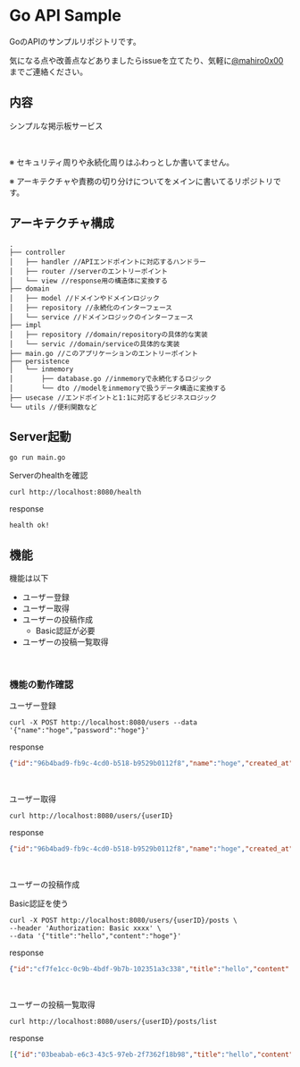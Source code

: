 # Go API Sample

GoのAPIのサンプルリポジトリです。

気になる点や改善点などありましたらissueを立てたり、気軽に[@mahiro0x00](https://x.com/mahiro0x00)までご連絡ください。

## 内容

シンプルな掲示板サービス

<br>

※ セキュリティ周りや永続化周りはふわっとしか書いてません。

※ アーキテクチャや責務の切り分けについてをメインに書いてるリポジトリです。


## アーキテクチャ構成
```
.
├── controller
│   ├── handler //APIエンドポイントに対応するハンドラー
│   ├── router //serverのエントリーポイント
│   └── view //response用の構造体に変換する
├── domain
│   ├── model //ドメインやドメインロジック
│   ├── repository //永続化のインターフェース
│   └── service //ドメインロジックのインターフェース
├── impl
│   ├── repository //domain/repositoryの具体的な実装
│   └── servic //domain/serviceの具体的な実装
├── main.go //このアプリケーションのエントリーポイント
├── persistence
│   └── inmemory
│       ├── database.go //inmemoryで永続化するロジック
│       └── dto //modelをinmemoryで扱うデータ構造に変換する
├── usecase //エンドポイントと1:1に対応するビジネスロジック
└── utils //便利関数など
```


## Server起動

```
go run main.go
```

Serverのhealthを確認
```
curl http://localhost:8080/health
```

response
```
health ok!
```

## 機能

機能は以下


- ユーザー登録
- ユーザー取得
- ユーザーの投稿作成
  - Basic認証が必要
- ユーザーの投稿一覧取得

<br>

### 機能の動作確認

ユーザー登録

```
curl -X POST http://localhost:8080/users --data '{"name":"hoge","password":"hoge"}'
```

response
```json
{"id":"96b4bad9-fb9c-4cd0-b518-b9529b0112f8","name":"hoge","created_at":"2023-10-21T15:56:05.968516+09:00"}
```

<br>

ユーザー取得

```
curl http://localhost:8080/users/{userID}
```

response
```json
{"id":"96b4bad9-fb9c-4cd0-b518-b9529b0112f8","name":"hoge","created_at":"2023-10-21T15:56:05.968516+09:00"}
```

<br>

ユーザーの投稿作成

Basic認証を使う

```
curl -X POST http://localhost:8080/users/{userID}/posts \
--header 'Authorization: Basic xxxx' \
--data '{"title":"hello","content":"hoge"}'
```

response
```json
{"id":"cf7fe1cc-0c9b-4bdf-9b7b-102351a3c338","title":"hello","content":"hoge","created_at":"2023-10-21T16:04:48.219667+09:00"}
```

<br>

ユーザーの投稿一覧取得

```
curl http://localhost:8080/users/{userID}/posts/list
```

response
```json
[{"id":"03beabab-e6c3-43c5-97eb-2f7362f18b98","title":"hello","content":"hoge","created_at":"2023-10-21T16:04:41.74259+09:00"},{"id":"4d0055f5-bfd0-445e-b3c2-d5de00ecea3e","title":"hello","content":"hoge","created_at":"2023-10-21T16:04:46.515345+09:00"}]
```
